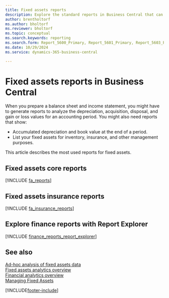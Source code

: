 ```yaml
---
title: Fixed assets reports
description: Explore the standard reports in Business Central that can help you track and manage your fixed assets.
author: brentholtorf
ms.author: bholtorf
ms.reviewer: bholtorf
ms.topic: conceptual
ms.search.keywords: reporting
ms.search.form: Report_5600_Primary, Report_5601_Primary, Report_5603_Primary, Report_5604_Primary, Report_5605_Primary, Report_5606_Primary, Report_5607_Primary, Report_5608_Primary, Report_5610_Primary
ms.date: 10/29/2024
ms.service: dynamics-365-business-central

---
```

# Fixed assets reports in Business Central

When you prepare a balance sheet and income statement, you might have to generate reports to analyze the depreciation, acquisition, disposal, and gain or loss values for an accounting period. You might also need reports that show:

* Accumulated depreciation and book value at the end of a period.
* List your fixed assets for inventory, insurance, and other management purposes.

This article describes the most used reports for fixed assets.


## Fixed assets core reports

[!INCLUDE [fa_reports](includes/fa-reports-include.md)]


## Fixed assets insurance reports

[!INCLUDE [fa_insurance_reports](includes/fa-insurance-reports-include.md)]


## Explore finance reports with Report Explorer

[!INCLUDE [finance_reports_report_explorer](includes/finance-reports-report-explorer-include.md)]

## See also

[Ad-hoc analysis of fixed assets data](ad-hoc-analysis-fa.md)  
[Fixed assets analytics overview](fa-analytics-overview.md)  
[Financial analytics overview](bi.md)  
[Managing Fixed Assets](fa-manage.md)  

[!INCLUDE[footer-include](includes/footer-banner.md)]

